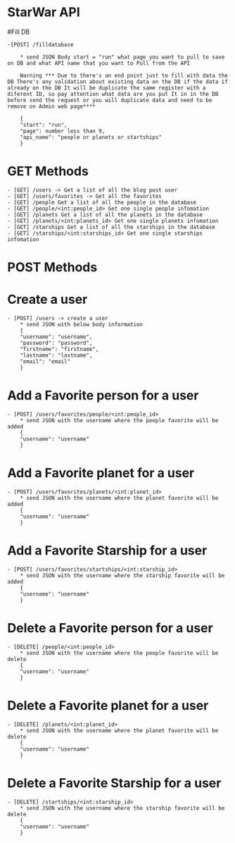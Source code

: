 # StarWar API

#Fill DB

    -[POST] /filldatabase

        * send JSON Body start = "run" what page you want to pull to save on DB and what API name that you want to Pull from the API
       
        Warning *** Due to there's an end point just to fill with data the DB There's any validation about existing data on the DB if the data if already on the DB It will be duplicate the same register with a diferent ID, so pay attention what data are you put It in in the DB before send the request or you will duplicate data and need to be remove on Admin web page****

        {
        "start": "run",
        "page": number less than 9,
        "api_name": "people or planets or startships"
        }

# GET Methods

    - [GET] /users -> Get a list of all the blog post user
    - [GET] /users/favorites -> Get all the favorites
    - [GET] /people Get a list of all the people in the database
    - [GET] /people/<int:people_id> Get one single people infomation
    - [GET] /planets Get a list of all the planets in the database
    - [GET] /planets/<int:planets_id> Get one single planets infomation
    - [GET] /starships Get a list of all the starships in the database
    - [GET] /starships/<int:starships_id> Get one single starships infomation

# POST Methods

# Create a user

    - [POST] /users -> create a user
        * send JSON with below body information
        {
        "username": "username",
        "password": "password",
        "firstname": "firstname",
        "lastname": "lastname",
        "email": "email"
        }

<!-- # Create a Favorite for a user

    - [POST] /users/favorites -> create a favorite for a specific user
        * send JSON with below body information
        {
        "username": "usename",
        "people_id": [people id],
        "planet_id": [planets id],
        "starship_id": [starships id]
        } -->

# Add a Favorite person for a user

    - [POST] /users/favorites/people/<int:people_id>
        * send JSON with the username where the people favorite will be added
        {
        "username": "username"
        }
# Add a Favorite planet for a user

    - [POST] /users/favorites/planets/<int:planet_id>
        * send JSON with the username where the planet favorite will be added
        {
        "username": "username"
        }

# Add a Favorite Starship for a user

    - [POST] /users/favorites/startships/<int:starship_id>
        * send JSON with the username where the starship favorite will be added
        {
        "username": "username"
        }

# Delete a Favorite person for a user

    - [DELETE] /people/<int:people_id>
        * send JSON with the username where the people favorite will be delete
        {
        "username": "username"
        }
# Delete a Favorite planet for a user

    - [DELETE] /planets/<int:planet_id>
        * send JSON with the username where the planet favorite will be delete
        {
        "username": "username"
        }

# Delete a Favorite Starship for a user

    - [DELETE] /startships/<int:starship_id>
        * send JSON with the username where the starship favorite will be delete
        {
        "username": "username"
        }

    